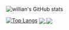 ![willian's GitHub stats](https://github-readme-stats.vercel.app/api?username=WillianMarquezini&show_icons=true&theme=radical)


[![Top Langs](https://github-readme-stats.vercel.app/api/top-langs/?username=willianmarquezini)](https://github.com/anuraghazra/github-readme-stats)
<a href="https://github.com/anuraghazra/github-readme-stats">
  <img align="center" src="https://github-readme-stats.vercel.app/api/pin/?username=anuraghazra&repo=github-readme-stats" />
</a>
<a href="https://github.com/anuraghazra/convoychat">
  <img align="center" src="https://github-readme-stats.vercel.app/api/pin/?username=anuraghazra&repo=convoychat" />
</a>
